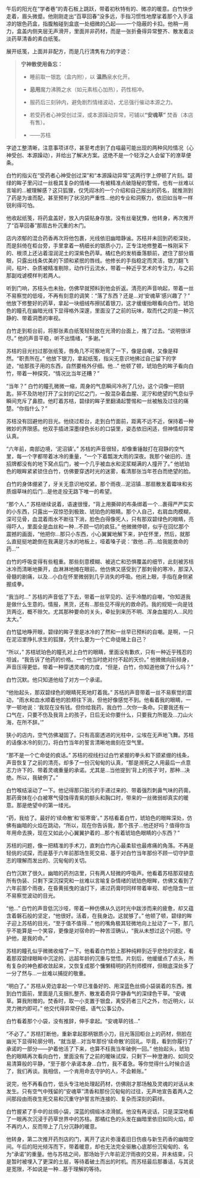  午后的阳光在“学者巷”的青石板上跳跃，带着初秋特有的、微凉的暖意。白竹快步走着，眉头微蹙。他刚刚走出“百草回春”没多远，手指习惯性地摩挲着那个入手温凉的银色药盒，指腹触碰到盒底一处细微的凸起——一个隐蔽的卡扣。他稍一用力，盒盖内侧夹层无声滑开，里面并非药材，而是一张折叠得异常整齐、散发着淡淡药草清香的素白纸笺。

展开纸笺，上面并非配方，而是几行清隽有力的字迹：

> ​**​宁神散使用备忘：​**​
> 
> - 睡前取一银匙（盒内附），以 ​**​温热​**​ 泉水化开。
>     
> - ​**​忌用​**​ 魔力沸腾之水（如元素核心加热），药性相冲。
>     
> - 服药后三刻钟内，避免剧烈情绪波动，尤忌强行催动本源之力。
>     
> - 若受药者心神受创过深，或本源躁动异常，可辅以 ​**​“安魂草”​**​ 焚香（本店有售）。
>     
> - ——苏桔
>     

字迹工整清晰，注意事项详尽，甚至考虑到了白喵最可能出现的两种风险情况（心神受创、本源躁动），并给出了解决方案。这绝不是一个轻浮之人会留下的潦草便条。

白竹的指尖在“受药者心神受创过深”和“本源躁动异常”这两行字上停顿了片刻。碧绿的眸子里闪过一丝极其复杂的情绪——有被精准点破隐秘的警惕，也有一丝难以言喻的…被理解感？这只狐狸，仅凭阎冰的一个介绍和自己报出的药名，就推测到了药是为谁而配，甚至预判了状况的严重性…他的专业和洞察力，依旧如当年一样锐利得可怕。

他收起纸笺，将药盒盖好，放入内袋贴身存放。没有丝毫犹豫，他转身，再次推开了“百草回春”那扇古朴沉重的木门。

店内浓郁的混合药香再次将他包裹，光线依旧幽暗静谧。苏桔并未回到药柜深处，而是斜倚在柜台旁，手里拿着一柄细长的银质小刀，正专注地修整着一株刚采下的、根须上还沾着湿润泥土的深紫色药草。橘红色的发梢垂落额前，遮住了部分眉眼，只露出线条优美的下颌和紧抿的唇线。他修长的手指稳定而灵活，银刀翻飞间，枯叶、杂质被精准剔除，动作行云流水，带着一种近乎艺术的专注力，与之前那副戏谑模样判若两人。

听到门响，苏桔头也未抬，仿佛早就预料到他会折返。清亮的声音响起，带着一丝不易察觉的低哑，不再有刻意的调笑：“落了东西？还是…对‘安魂草’感兴趣了？” 他放下修整好的药草，拿起一块细绒布擦拭着银刀，这才缓缓抬眼看向白竹。琥珀色的瞳孔在幽暗光线下显得格外深邃，里面没了之前的玩味，取而代之的是一种沉静的、带着洞悉的审视。

白竹走到柜台前，将那张素白纸笺轻轻放在光滑的台面上，推了过去。“说明很详尽。” 他的声音平稳，听不出情绪，“多谢。”

苏桔的目光扫过那张纸笺，唇角几不可察地弯了一下，像是自嘲，又像是释然。“职责所在。” 他放下银刀，拿起纸笺，指尖无意识地拂过自己留下的字迹，“给那孩子用的东西，自然要格外仔细。他…” 他顿了顿，琥珀色的眸子看向白竹，带着一种探究，“情况比当年还糟？”

“当年？” 白竹的瞳孔微微一缩，周身的气息瞬间冷冽了几分。这个词像一把钥匙，猝不及防地打开了尘封的记忆之门，一股混杂着血腥、泥泞和绝望的气息似乎瞬间充斥了鼻腔。他盯着苏桔，碧绿的眸子里翻涌起警惕和一丝被触及过往的痛楚。“你指什么？”

苏桔没有回避他的目光。他绕过柜台，走到白竹面前，距离不远不近，保持着一种微妙的界限感。他双手插进深墨绿色长衫的口袋里，姿态依旧闲适，但神情却异常认真。

“六年前，南部边境，‘泥沼镇’。” 苏桔的声音很轻，却像重锤敲打在寂静的空气里，每一个字都带着冰冷的重量，“一个下着瓢泼大雨的深夜。我那个破旧的、连招牌都没有的地下窝点后门，被一个几乎被血水和泥浆糊满的人撞开了。” 他琥珀色的眼眸紧紧锁住白竹，仿佛要穿透时光的迷雾，看清那张当年苍白而绝望的脸。

白竹的身体绷紧了，牙关无意识地咬紧。那个雨夜…泥沼镇…那扇散发着霉味和劣质烟草味的后门…是他走投无路下唯一的希望。

“那个人，” 苏桔继续说着，语速很慢，“背上用撕碎的布条绑着一个…裹得严严实实的小东西，只露出一双惊恐到极致、琥珀色的眼睛。那个人自己，右肩血肉模糊，深可见骨，血混着雨水不断往下淌，脸色白得像死人，只有那双碧绿色的眼睛，亮得吓人，里面全是血丝和一种…不顾一切的疯狂。” 他微微停顿，似乎在回忆那个震撼的画面，“他把你…那只小东西，小心翼翼地解下来，护在怀里，然后，就那么直挺挺地跪倒在我满是污水的地板上，哑着嗓子说：‘救他…药…给我能救命的药…’”

白竹的呼吸变得有些粗重。那些刻意模糊、被逃亡和恐惧覆盖的细节，此刻被苏桔冰冷而清晰地撕开，血淋淋地摊在眼前。他仿佛又感受到了那刺骨的寒冷，那深入骨髓的剧痛，以及…小白在怀里微弱到几乎消失的呼吸。他闭上眼，手指在身侧紧握成拳。

“我当时…” 苏桔的声音低了下去，带着一丝罕见的、近乎冷酷的自嘲，“你知道我是做什么生意的。情报，黑货，还有…那些见不得光的救命药。我的规矩一向是钱货两讫，概不赊欠。尤其那种要命的关头，牵扯到来历不明、浑身血腥的人…风险太大。”

白竹猛地睁开眼，碧绿的眸子里是冰冷的了然和一丝早已预料的自嘲。是啊，一只在泥沼里挣扎求生的狐狸，凭什么要为一个亡命徒赌上自己？

“所以，” 苏桔琥珀色的瞳孔对上白竹的眼睛，里面没有歉疚，只有一种近乎残忍的坦诚，“我告诉了他药的价格。一个他当时绝对付不起的天价。” 他微微向前倾身，声音压得更低，带着一种穿透灵魂的力度，“但是，白竹，你知道他做了什么吗？”

白竹沉默。他只知道他给了对方一个承诺。

“他抬起头，那双碧绿色的眼睛死死地盯着我。” 苏桔的声音带着一丝不易察觉的震动，“雨水和血水顺着他的脸颊往下淌，但他好像感觉不到。他看着我的眼睛，一字一顿地说：‘我现在没有钱。但你给我药，我白竹…欠你一条命。只要我还有一口气在，只要不伤及我背上的孩子，日后无论你要什么，只要我力所能及…刀山火海，在所不辞。’”

狭小的店内，空气仿佛凝固了。只有高窗透进的光柱中，尘埃在无声地飞舞。苏桔的话像冰冷的刻刀，将白竹当年的誓言清晰地凿刻在空气里。

“那不是一个亡命徒的疯话。” 苏桔的视线扫过白竹紧握的拳头和下颌紧绷的线条，声音恢复了之前的清亮，却多了一份沉甸甸的认真，“那是濒死之人用最后一点意志力许下的、带着灵魂重量的承诺。尤其是…当他提到‘背上的孩子’时，那种…决绝。所以，我破例了。”

白竹喉结滚动了一下。他记得那只脏污的手递过来的、带着强烈刺鼻气味的药膏。那药膏抹在小白被寒气侵蚀得青紫的额头和胸口时，带来的一丝微弱却真实的暖意。那是绝望中的第一缕光。

“药，我给了。最好的‘续命散’和‘驱寒膏’。” 苏桔看着白竹，琥珀色的眼眸深处，仿佛有幽暗的火焰在跳动，“所以，现在你告诉我，那个孩子…他还好吗？值得你当年用命去换，现在又如此小心翼翼护着的…那个有着琥珀色眼睛的小东西？”

苏桔的问题，像一把精准的手术刀，直刺白竹内心最柔软也最疼痛的角落。不再是轻佻的试探，而是基于六年前那场生死交易、基于对白竹当年那份不顾一切守护意志的理解而发出的、沉甸甸的关切。

白竹沉默了很久。幽暗的药剂店里，只有两人轻微的呼吸声。他看着苏桔那双褪去所有伪装、只剩下深沉探究和一丝难以言喻复杂情绪的琥珀色眼眸，仿佛又看到了六年前那个雨夜，在昏黄摇曳的油灯下，递过药膏时同样带着审视、却也隐含一丝不易察觉波动的目光。

“他…” 白竹的声音低沉沙哑，带着一种仿佛从久远时光中跋涉而来的疲惫，却又蕴含着磐石般的坚定，“他很好。活着，在我身边。这就够了。” 他顿了顿，碧绿的眸子迎上苏桔的目光，“至于值不值得…” 他的嘴角极其轻微地向上扯动了一下，那几乎不能算是一个笑容，更像是对宿命的一种苦涩确认，“我从未想过这个问题。守护他，是我的命。”

苏桔的瞳孔似乎微微收缩了一下。他看着白竹脸上那种纯粹到近乎悲怆的坚定，看着那双碧绿眼眸中沉淀的、远超年龄的沉重与觉悟。片刻后，他缓缓点了点头，所有复杂的神色都收敛起来，又恢复成那个慵懒精明的药剂师模样，但眼底深处多了一分了然与…一丝难以捕捉的敬重。

“明白了。” 苏桔从旁边拿起一个早已准备好的、用深蓝色丝绸小袋装着的东西，推到白竹面前，里面是几支捆扎整齐、散发着奇异宁静香气的深绿色干草。“安魂草。算我附赠的。焚香时，取一小支置于银盘，离受药者三尺之外，勿近明火，以灵力微灼即可。” 他交代得异常仔细，语气公事公办。

白竹看着那个小袋，没有推辞，伸手拿起。“安魂草的钱…”

“不必了。” 苏桔打断他，重新拿起那柄银质小刀，目光落回柜台上的药材，侧脸在幽光下显得轮廓分明，“就当是…对当年那份‘续命散’的回礼。毕竟，看到你履行了承诺的一部分——护着他活了下来，也算不枉我当年破例一回。” 他抬起头，琥珀色的眼睛再次看向白竹，里面没有了之前的暧昧试探，只剩下一种澄澈的、如同交易清算般的平静，“至于那个承诺本身…白竹，我不着急。等你觉得什么时候合适了，我们再谈。我相信，一个肯用命去守护的人，不会赖账。”

说完，他不再看白竹，低头专注地处理起药材，仿佛刚才那场触及灵魂的对话从未发生。只有空气中残留的“安魂草”清香和那份沉甸甸的过往，无声地宣告着两人之间那段由雨夜生死交易和沉重守护誓言所连接的、复杂而深刻的羁绊。

白竹握紧了手中的丝绸小袋，深蓝的绸缎冰凉滑腻。他没有再说话，只是深深地看了一眼再次沉浸于药草世界中的苏桔。那橘红色的头发在幽暗里依旧如同火焰，却不再灼人，反而带上了几分沉静的暖意。

他转身，第二次推开药剂店的门，离开了这片弥漫着旧日伤痕与新生药香的幽暗空间。午后的阳光倾泻而下，带着暖意，却也无法完全驱散心底那份沉甸甸的、名为“承诺”的重量。他与苏桔之间，那场始于六年前泥泞雨夜的交易，并未结束，只是暂时被埋入了更深的土层，等待着破土而出的时机。而苏桔最后那番话，与其说是宽限，不如说是一种…基于理解的等待。